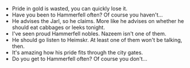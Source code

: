 - Pride in gold is wasted, you can quickly lose it. 
- Have you been to Hammerfell often? Of course you haven't...
- He advises the Jarl, so he claims. More like he advises on whether he should eat cabbages or leeks tonight.
- I've seen proud Hammerfell nobles. Nazeem isn't one of them.
- He should go listen to Heimskr. At least one of them won't be talking, then.
-  It's amazing how his pride fits through the city gates.
- Do you get to Hammerfell often? Of course you don't...
